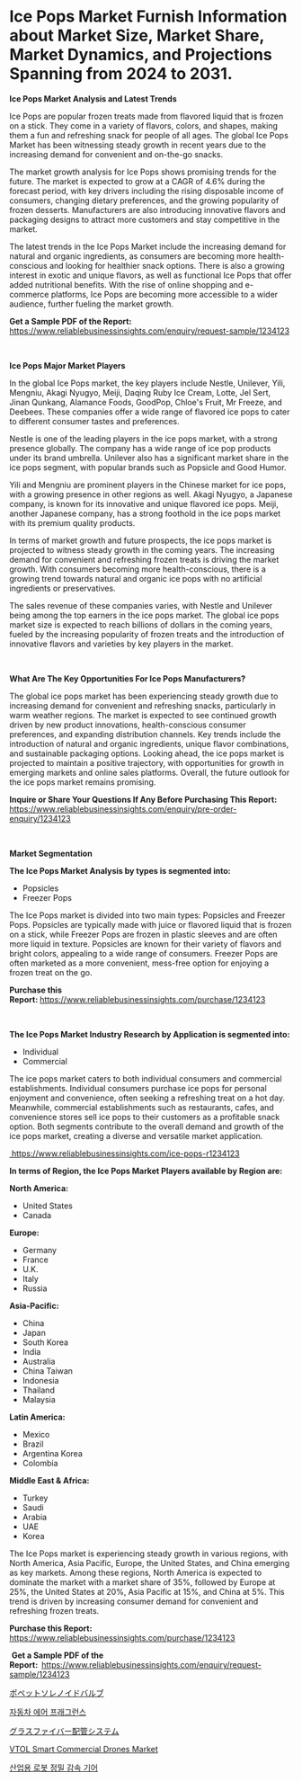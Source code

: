 <p><h1>Ice Pops Market Furnish Information about Market Size, Market Share, Market Dynamics, and Projections Spanning from 2024 to 2031.</h1></p><p><strong>Ice Pops Market Analysis and Latest Trends</strong></p>
<p><p>Ice Pops are popular frozen treats made from flavored liquid that is frozen on a stick. They come in a variety of flavors, colors, and shapes, making them a fun and refreshing snack for people of all ages. The global Ice Pops Market has been witnessing steady growth in recent years due to the increasing demand for convenient and on-the-go snacks.</p><p>The market growth analysis for Ice Pops shows promising trends for the future. The market is expected to grow at a CAGR of 4.6% during the forecast period, with key drivers including the rising disposable income of consumers, changing dietary preferences, and the growing popularity of frozen desserts. Manufacturers are also introducing innovative flavors and packaging designs to attract more customers and stay competitive in the market.</p><p>The latest trends in the Ice Pops Market include the increasing demand for natural and organic ingredients, as consumers are becoming more health-conscious and looking for healthier snack options. There is also a growing interest in exotic and unique flavors, as well as functional Ice Pops that offer added nutritional benefits. With the rise of online shopping and e-commerce platforms, Ice Pops are becoming more accessible to a wider audience, further fueling the market growth.</p></p>
<p><strong>Get a Sample PDF of the Report:&nbsp;</strong> <a href="https://www.reliablebusinessinsights.com/enquiry/request-sample/1234123">https://www.reliablebusinessinsights.com/enquiry/request-sample/1234123</a></p>
<p>&nbsp;</p>
<p><strong>Ice Pops Major Market Players</strong></p>
<p><p>In the global Ice Pops market, the key players include Nestle, Unilever, Yili, Mengniu, Akagi Nyugyo, Meiji, Daqing Ruby Ice Cream, Lotte, Jel Sert, Jinan Qunkang, Alamance Foods, GoodPop, Chloe's Fruit, Mr Freeze, and Deebees. These companies offer a wide range of flavored ice pops to cater to different consumer tastes and preferences.</p><p>Nestle is one of the leading players in the ice pops market, with a strong presence globally. The company has a wide range of ice pop products under its brand umbrella. Unilever also has a significant market share in the ice pops segment, with popular brands such as Popsicle and Good Humor.</p><p>Yili and Mengniu are prominent players in the Chinese market for ice pops, with a growing presence in other regions as well. Akagi Nyugyo, a Japanese company, is known for its innovative and unique flavored ice pops. Meiji, another Japanese company, has a strong foothold in the ice pops market with its premium quality products.</p><p>In terms of market growth and future prospects, the ice pops market is projected to witness steady growth in the coming years. The increasing demand for convenient and refreshing frozen treats is driving the market growth. With consumers becoming more health-conscious, there is a growing trend towards natural and organic ice pops with no artificial ingredients or preservatives.</p><p>The sales revenue of these companies varies, with Nestle and Unilever being among the top earners in the ice pops market. The global ice pops market size is expected to reach billions of dollars in the coming years, fueled by the increasing popularity of frozen treats and the introduction of innovative flavors and varieties by key players in the market.</p></p>
<p>&nbsp;</p>
<p><strong>What Are The Key Opportunities For Ice Pops Manufacturers?</strong></p>
<p><p>The global ice pops market has been experiencing steady growth due to increasing demand for convenient and refreshing snacks, particularly in warm weather regions. The market is expected to see continued growth driven by new product innovations, health-conscious consumer preferences, and expanding distribution channels. Key trends include the introduction of natural and organic ingredients, unique flavor combinations, and sustainable packaging options. Looking ahead, the ice pops market is projected to maintain a positive trajectory, with opportunities for growth in emerging markets and online sales platforms. Overall, the future outlook for the ice pops market remains promising.</p></p>
<p><strong>Inquire or Share Your Questions If Any Before Purchasing This Report:</strong> <a href="https://www.reliablebusinessinsights.com/enquiry/pre-order-enquiry/1234123">https://www.reliablebusinessinsights.com/enquiry/pre-order-enquiry/1234123</a></p>
<p>&nbsp;</p>
<p><strong>Market Segmentation</strong></p>
<p><strong>The Ice Pops Market Analysis by types is segmented into:</strong></p>
<p><ul><li>Popsicles</li><li>Freezer Pops</li></ul></p>
<p><p>The Ice Pops market is divided into two main types: Popsicles and Freezer Pops. Popsicles are typically made with juice or flavored liquid that is frozen on a stick, while Freezer Pops are frozen in plastic sleeves and are often more liquid in texture. Popsicles are known for their variety of flavors and bright colors, appealing to a wide range of consumers. Freezer Pops are often marketed as a more convenient, mess-free option for enjoying a frozen treat on the go.</p></p>
<p><strong>Purchase this Report:&nbsp;</strong><a href="https://www.reliablebusinessinsights.com/purchase/1234123">https://www.reliablebusinessinsights.com/purchase/1234123</a></p>
<p>&nbsp;</p>
<p><strong>The Ice Pops Market Industry Research by Application is segmented into:</strong></p>
<p><ul><li>Individual</li><li>Commercial</li></ul></p>
<p><p>The ice pops market caters to both individual consumers and commercial establishments. Individual consumers purchase ice pops for personal enjoyment and convenience, often seeking a refreshing treat on a hot day. Meanwhile, commercial establishments such as restaurants, cafes, and convenience stores sell ice pops to their customers as a profitable snack option. Both segments contribute to the overall demand and growth of the ice pops market, creating a diverse and versatile market application.</p></p>
<p><a href="https://www.reliablebusinessinsights.com/ice-pops-r1234123">&nbsp;https://www.reliablebusinessinsights.com/ice-pops-r1234123</a></p>
<p><strong>In terms of Region, the Ice Pops Market Players available by Region are:</strong></p>
<p>
    <p> <strong> North America: </strong>
        <ul>
            <li>United States</li>
            <li>Canada</li>
        </ul>
        </p> 
    <p> <strong> Europe: </strong>
        <ul>
            <li>Germany</li>
            <li>France</li>
            <li>U.K.</li>
            <li>Italy</li>
            <li>Russia</li>
        </ul>
        </p> 
    <p> <strong> Asia-Pacific: </strong>
        <ul>
            <li>China</li>
            <li>Japan</li>
            <li>South Korea</li>
            <li>India</li>
            <li>Australia</li>
            <li>China Taiwan</li>
            <li>Indonesia</li>
            <li>Thailand</li>
            <li>Malaysia</li>
        </ul>
        </p> 
    <p> <strong> Latin America: </strong>
        <ul>
            <li>Mexico</li>
            <li>Brazil</li>
            <li>Argentina Korea</li>
            <li>Colombia</li>
        </ul>
        </p> 
    <p> <strong> Middle East & Africa: </strong>
        <ul>
            <li>Turkey</li>
            <li>Saudi</li>
            <li>Arabia</li>
            <li>UAE</li>
            <li>Korea</li>
        </ul>
    </p>
    </p>
<p><p>The Ice Pops market is experiencing steady growth in various regions, with North America, Asia Pacific, Europe, the United States, and China emerging as key markets. Among these regions, North America is expected to dominate the market with a market share of 35%, followed by Europe at 25%, the United States at 20%, Asia Pacific at 15%, and China at 5%. This trend is driven by increasing consumer demand for convenient and refreshing frozen treats.</p></p>
<p><strong>Purchase this Report: </strong><a href="https://www.reliablebusinessinsights.com/purchase/1234123">https://www.reliablebusinessinsights.com/purchase/1234123</a></p>
<p>&nbsp;<strong>Get a Sample PDF of the Report:&nbsp;&nbsp;</strong><a href="https://www.reliablebusinessinsights.com/enquiry/request-sample/1234123">https://www.reliablebusinessinsights.com/enquiry/request-sample/1234123</a></p>
<p><strong></strong></p>
<p><p><a href="https://medium.com/@bobbieratke2023/%E6%AC%A1%E3%81%AE%E6%96%87%E7%AB%A0%E3%82%92%E6%97%A5%E6%9C%AC%E8%AA%9E%E3%81%AB%E7%BF%BB%E8%A8%B3%E3%81%97%E3%81%A6%E3%81%8F%E3%81%A0%E3%81%95%E3%81%84-%E5%9C%B0%E5%9F%9F-%E8%A3%BD%E5%93%81%E3%81%8A%E3%82%88%E3%81%B3%E3%82%A8%E3%83%B3%E3%83%89%E3%83%A6%E3%83%BC%E3%82%B9%E5%88%A5%E3%81%AE%E3%82%B0%E3%83%AD%E3%83%BC%E3%83%90%E3%83%AB%E3%83%9D%E3%83%9A%E3%83%83%E3%83%88%E3%82%BD%E3%83%AC%E3%83%8E%E3%82%A4%E3%83%89%E3%83%90%E3%83%AB%E3%83%96%E5%B8%82%E5%A0%B4%E3%81%AE%E7%8A%B6%E6%B3%81-2024%E5%B9%B4-2031%E5%B9%B4-%E3%81%A8%E4%BA%88%E6%B8%AC-334fecce6063">ポペットソレノイドバルブ</a></p><p><a href="https://github.com/darrellockm3ytan895656/Market-Research-Report-List-2/blob/main/6701747160656.md">자동차 에어 프래그런스</a></p><p><a href="https://medium.com/@bl2501989/%E6%AC%A1%E3%81%AE%E6%96%87%E7%AB%A0%E3%82%92%E6%97%A5%E6%9C%AC%E8%AA%9E%E3%81%AB%E7%BF%BB%E8%A8%B3%E3%81%97%E3%81%BE%E3%81%99-%E5%95%86%E5%93%81%E7%A8%AE%E5%88%A5-%E5%BF%9C%E7%94%A8-%E5%9C%B0%E5%9F%9F-%E4%BC%81%E6%A5%AD%E3%81%AB%E3%82%88%E3%82%8B%E3%82%B0%E3%83%AD%E3%83%BC%E3%83%90%E3%83%AB%E3%82%AC%E3%83%A9%E3%82%B9%E7%B9%8A%E7%B6%AD%E9%85%8D%E7%AE%A1%E3%82%B7%E3%82%B9%E3%83%86%E3%83%A0%E5%B8%82%E5%A0%B4%E3%81%AB%E9%96%A2%E3%81%99%E3%82%8B-%E7%94%A3%E6%A5%AD%E3%82%BB%E3%82%B0%E3%83%A1%E3%83%B3%E3%83%88%E3%81%AE%E8%A6%8B%E9%80%9A%E3%81%97-%E5%B8%82%E5%A0%B4%E8%A9%95%E4%BE%A1-%E7%AB%B6%E4%BA%89%E7%8A%B6%E6%B3%81-%E5%8B%95%E5%90%91-%E4%BA%88%E6%B8%AC-2024%E5%B9%B4-2031%E5%B9%B4-3b496d1ddf2a">グラスファイバー配管システム</a></p><p><a href="https://github.com/jhonangga41/Market-Research-Report-List-1/blob/main/vtol-smart-commercial-drones-market.md">VTOL Smart Commercial Drones Market</a></p><p><a href="https://github.com/EthaWolf/Market-Research-Report-List-1/blob/main/2508980160657.md">산업용 로봇 정밀 감속 기어</a></p></p>